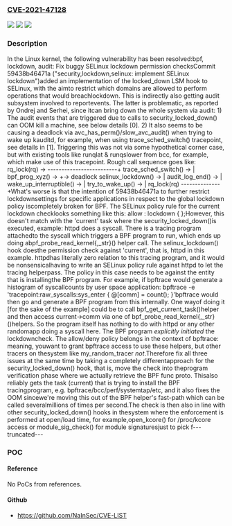 ### [CVE-2021-47128](https://cve.mitre.org/cgi-bin/cvename.cgi?name=CVE-2021-47128)
![](https://img.shields.io/static/v1?label=Product&message=Linux&color=blue)
![](https://img.shields.io/static/v1?label=Version&message=59438b46471a%3C%20ff5039ec75c8%20&color=brighgreen)
![](https://img.shields.io/static/v1?label=Vulnerability&message=n%2Fa&color=brighgreen)

### Description

In the Linux kernel, the following vulnerability has been resolved:bpf, lockdown, audit: Fix buggy SELinux lockdown permission checksCommit 59438b46471a ("security,lockdown,selinux: implement SELinux lockdown")added an implementation of the locked_down LSM hook to SELinux, with the aimto restrict which domains are allowed to perform operations that would breachlockdown. This is indirectly also getting audit subsystem involved to reportevents. The latter is problematic, as reported by Ondrej and Serhei, since itcan bring down the whole system via audit:  1) The audit events that are triggered due to calls to security_locked_down()     can OOM kill a machine, see below details [0].  2) It also seems to be causing a deadlock via avc_has_perm()/slow_avc_audit()     when trying to wake up kauditd, for example, when using trace_sched_switch()     tracepoint, see details in [1]. Triggering this was not via some hypothetical     corner case, but with existing tools like runqlat & runqslower from bcc, for     example, which make use of this tracepoint. Rough call sequence goes like:     rq_lock(rq) -> -------------------------+       trace_sched_switch() ->               |         bpf_prog_xyz() ->                   +-> deadlock           selinux_lockdown() ->             |             audit_log_end() ->              |               wake_up_interruptible() ->    |                 try_to_wake_up() ->         |                   rq_lock(rq) --------------+What's worse is that the intention of 59438b46471a to further restrict lockdownsettings for specific applications in respect to the global lockdown policy iscompletely broken for BPF. The SELinux policy rule for the current lockdown checklooks something like this:  allow <who> <who> : lockdown { <reason> };However, this doesn't match with the 'current' task where the security_locked_down()is executed, example: httpd does a syscall. There is a tracing program attachedto the syscall which triggers a BPF program to run, which ends up doing abpf_probe_read_kernel{,_str}() helper call. The selinux_lockdown() hook doesthe permission check against 'current', that is, httpd in this example. httpdhas literally zero relation to this tracing program, and it would be nonsensicalhaving to write an SELinux policy rule against httpd to let the tracing helperpass. The policy in this case needs to be against the entity that is installingthe BPF program. For example, if bpftrace would generate a histogram of syscallcounts by user space application:  bpftrace -e 'tracepoint:raw_syscalls:sys_enter { @[comm] = count(); }'bpftrace would then go and generate a BPF program from this internally. One wayof doing it [for the sake of the example] could be to call bpf_get_current_task()helper and then access current->comm via one of bpf_probe_read_kernel{,_str}()helpers. So the program itself has nothing to do with httpd or any other randomapp doing a syscall here. The BPF program _explicitly initiated_ the lockdowncheck. The allow/deny policy belongs in the context of bpftrace: meaning, youwant to grant bpftrace access to use these helpers, but other tracers on thesystem like my_random_tracer _not_.Therefore fix all three issues at the same time by taking a completely differentapproach for the security_locked_down() hook, that is, move the check into theprogram verification phase where we actually retrieve the BPF func proto. Thisalso reliably gets the task (current) that is trying to install the BPF tracingprogram, e.g. bpftrace/bcc/perf/systemtap/etc, and it also fixes the OOM sincewe're moving this out of the BPF helper's fast-path which can be called severalmillions of times per second.The check is then also in line with other security_locked_down() hooks in thesystem where the enforcement is performed at open/load time, for example,open_kcore() for /proc/kcore access or module_sig_check() for module signaturesjust to pick f---truncated---

### POC

#### Reference
No PoCs from references.

#### Github
- https://github.com/NaInSec/CVE-LIST

